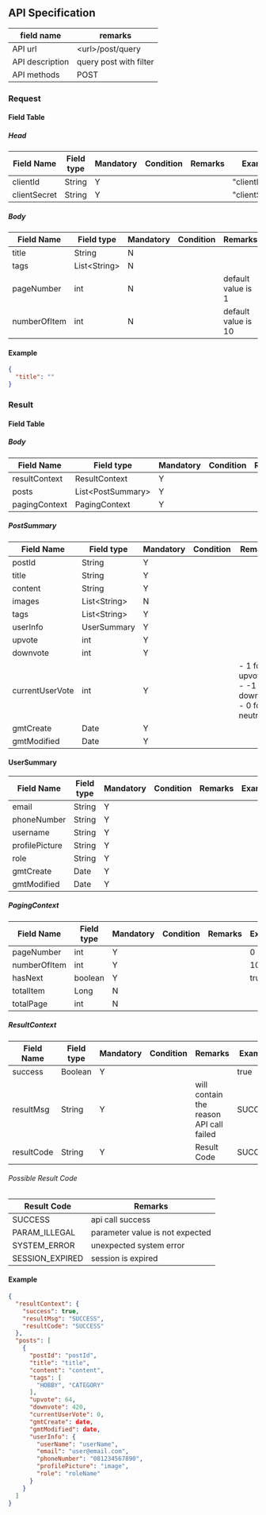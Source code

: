 ## API Specification

| field name      | remarks                |
| --------------- | ---------------------- |
| API url         | \<url\>/post/query     |
| API description | query post with filter |
| API methods     | POST                   |

### Request

#### Field Table

##### Head

| Field Name   | Field type | Mandatory | Condition | Remarks | Example        |
| ------------ | ---------- | --------- | --------- | ------- | -------------- |
| clientId     | String     | Y         |           |         | "clientId"     |
| clientSecret | String     | Y         |           |         | "clientSecret" |

##### Body

| Field Name   | Field type     | Mandatory | Condition | Remarks             | Example |
| ------------ | -------------- | --------- | --------- | ------------------- | ------- |
| title        | String         | N         |           |                     |         |
| tags         | List\<String\> | N         |           |                     |         |
| pageNumber   | int            | N         |           | default value is 1  |         |
| numberOfItem | int            | N         |           | default value is 10 |         |

#### Example

```json
{
  "title": ""
}
```

### Result

#### Field Table

##### Body

| Field Name    | Field type          | Mandatory | Condition | Remarks | Example |
| ------------- | ------------------- | --------- | --------- | ------- | ------- |
| resultContext | ResultContext       | Y         |           |         |         |
| posts         | List\<PostSummary\> | Y         |           |         |         |
| pagingContext | PagingContext       | Y         |           |         |         |

##### PostSummary
| Field Name      | Field type     | Mandatory | Condition | Remarks                                                | Example |
| --------------- | -------------- | --------- | --------- | ------------------------------------------------------ | ------- |
| postId          | String         | Y         |           |                                                        |         |
| title           | String         | Y         |           |                                                        |         |
| content         | String         | Y         |           |                                                        |         |
| images          | List\<String\> | N         |           |                                                        |         |
| tags            | List\<String\> | Y         |           |                                                        |         |
| userInfo        | UserSummary    | Y         |           |                                                        |         |
| upvote          | int            | Y         |           |                                                        |         |
| downvote        | int            | Y         |           |                                                        |         |
| currentUserVote | int            | Y         |           | - 1 for upvote<br>- -1 for downvote<br>- 0 for neutral |         |
| gmtCreate       | Date           | Y         |           |                                                        |         |
| gmtModified     | Date           | Y         |           |                                                        |         |

#### UserSummary
| Field Name     | Field type | Mandatory | Condition | Remarks | Example |
| -------------- | ---------- | --------- | --------- | ------- | ------- |
| email          | String     | Y         |           |         |         |
| phoneNumber    | String     | Y         |           |         |         |
| username       | String     | Y         |           |         |         |
| profilePicture | String     | Y         |           |         |         |
| role           | String     | Y         |           |         |         |
| gmtCreate      | Date       | Y         |           |         |         |
| gmtModified    | Date       | Y         |           |         |         |

##### PagingContext 
| Field Name   | Field type | Mandatory | Condition | Remarks | Example |
| ------------ | ---------- | --------- | --------- | ------- | ------- |
| pageNumber   | int        | Y         |           |         | 0       |
| numberOfItem | int        | Y         |           |         | 10      |
| hasNext      | boolean    | Y         |           |         | true    |
| totalItem    | Long       | N         |           |         |         |
| totalPage    | int        | N         |           |         |         |

##### ResultContext

| Field Name | Field type | Mandatory | Condition | Remarks                                 | Example |
| ---------- | ---------- | --------- | --------- | --------------------------------------- | ------- |
| success    | Boolean    | Y         |           |                                         | true    |
| resultMsg  | String     | Y         |           | will contain the reason API call failed | SUCCESS |
| resultCode | String     | Y         |           | Result Code                             | SUCCESS |

###### Possible Result Code

| Result Code     | Remarks                         |
| --------------- | ------------------------------- |
| SUCCESS         | api call success                |
| PARAM_ILLEGAL   | parameter value is not expected |
| SYSTEM_ERROR    | unexpected system error         |
| SESSION_EXPIRED | session is expired              |

#### Example

```json
{
  "resultContext": {
    "success": true,
    "resultMsg": "SUCCESS",
    "resultCode": "SUCCESS"
  },
  "posts": [
    {
      "postId": "postId", 
      "title": "title",
      "content": "content",
      "tags": [
        "HOBBY", "CATEGORY"
      ],
      "upvote": 64,
      "downvote": 420,
      "currentUserVote": 0,
      "gmtCreate": date,
      "gmtModified": date,
      "userInfo": {
        "userName": "userName",
        "email": "user@email.com",
        "phoneNumber": "081234567890",
        "profilePicture": "image",
        "role": "roleName"
      }
    }
  ]
}
```
